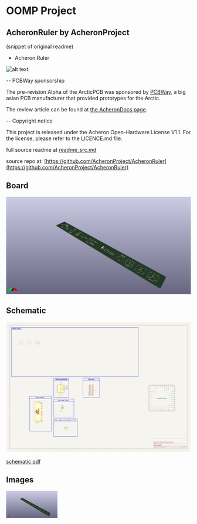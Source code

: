 # OOMP Project  
## AcheronRuler  by AcheronProject  
  
(snippet of original readme)  
  
- Acheron Ruler   
  
![alt text](https://raw.githubusercontent.com/Gondolindrim/acheronLibrary/master/graphics/acheronReadme.png "Acheron Logo")  
  
-- PCBWay sponsorship  
  
The pre-revision Alpha of the ArcticPCB was sponsored by [PCBWay](http://www.pcbway.com), a big asian PCB manufacturer that provided prototypes for the Arctic.  
  
The review article can be found at [the AcheronDocs page](https://gondolindrim.github.io/AcheronDocs/pcbway/sponsorship.html).  
  
-- Copyright notice  
  
This project is released under the Acheron Open-Hardware License V1.1. For the license, please refer to the LICENCE.md file.  
  
  full source readme at [readme_src.md](readme_src.md)  
  
source repo at: [https://github.com/AcheronProject/AcheronRuler](https://github.com/AcheronProject/AcheronRuler)  
## Board  
  
[![working_3d.png](working_3d_600.png)](working_3d.png)  
## Schematic  
  
[![working_schematic.png](working_schematic_600.png)](working_schematic.png)  
  
[schematic pdf](working_schematic.pdf)  
## Images  
  
[![working_3d.png](working_3d_140.png)](working_3d.png)  

